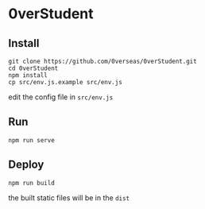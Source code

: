 # 0verStudent


## Install
```
git clone https://github.com/0verseas/0verStudent.git
cd 0verStudent
npm install
cp src/env.js.example src/env.js
```
edit the config file in `src/env.js`

## Run
```
npm run serve
```

## Deploy
```
npm run build
```
the built static files will be in the `dist`
